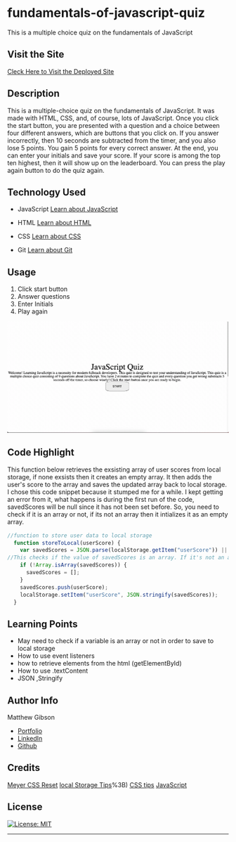 # fundamentals-of-javascript-quiz

This is a multiple choice quiz on the fundamentals of JavaScript

## Visit the Site

[Cleck Here to Visit the Deployed Site](https://ohsweetwampum.github.io/fundamentals-of-javascript-quiz/)

## Description

This is a multiple-choice quiz on the fundamentals of JavaScript. It was made with HTML, CSS, and, of course, lots of JavaScript. Once you click the start button, you are presented with a question and a choice between four different answers, which are buttons that you click on. If you answer incorrectly, then 10 seconds are subtracted from the timer, and you also lose 5 points. You gain 5 points for every correct answer. At the end, you can enter your initials and save your score. If your score is among the top ten highest, then it will show up on the leaderboard. You can press the play again button to do the quiz again.

## Technology Used

- JavaScript
  [Learn about JavaScript](https://developer.mozilla.org/en-US/docs/Web/JavaScript)

- HTML
  [Learn about HTML](https://developer.mozilla.org/en-US/docs/Web/HTML)

- CSS
  [Learn about CSS](https://developer.mozilla.org/en-US/docs/Web/CSS)

- Git
  [Learn about Git](https://git-scm.com/)

## Usage

1. Click start button
2. Answer questions
3. Enter Initials
4. Play again

![Alt Text](./assets/gifs/2023-04-04%2001.44.33.gif)

## Code Highlight

This function below retrieves the exsisting array of user scores from local storage, if none exsists then it creates an empty array. It then adds the user's score to the array and saves the updated array back to local storage. I chose this code snippet because it stumped me for a while. I kept getting an error from it, what happens is during the first run of the code, savedScores will be null since it has not been set before. So, you need to check if it is an array or not, if its not an array then it intializes it as an empty array.

```JavaScript
//function to store user data to local storage
  function storeToLocal(userScore) {
    var savedScores = JSON.parse(localStorage.getItem("userScore")) || [];
//This checks if the value of savedScores is an array. If it's not an array, it sets savedScores to empty.
    if (!Array.isArray(savedScores)) {
      savedScores = [];
    }
    savedScores.push(userScore);
    localStorage.setItem("userScore", JSON.stringify(savedScores));
  }

```

## Learning Points

- May need to check if a variable is an array or not in order to save to local storage
- How to use event listeners
- how to retrieve elements from the html (getElementById)
- How to use .textContent
- JSON ,Stringify

## Author Info

Matthew Gibson

- [Portfolio](https://github.com/ohSweetWampum)
- [LinkedIn](https://www.linkedin.com/in/matthew-gibson-6b9b12237/)
- [Github](https://github.com/ohSweetWampum)

## Credits

[Meyer CSS Reset](https://meyerweb.com/eric/tools/css/reset/)
[local Storage Tips](<https://blog.teamtreehouse.com/storing-data-on-the-client-with-localstorage#:~:text=To%20store%20data%20in%20LocalStorage%2C%20you%20use%20the%20setItem(),name'%2C%20'Matt%20West'>)%3B)
[CSS tips](https://css-tricks.com/)
[JavaScript](https://www.w3schools.com/js/)

## License

[![License: MIT](https://img.shields.io/badge/License-MIT-yellow.svg)](https://opensource.org/licenses/MIT)

---

```

```
